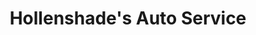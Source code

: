 ---
title: "Hollenshade's Auto Service"
url: /loch-raven/hollenshades-auto-service/
shop: car repair
---
